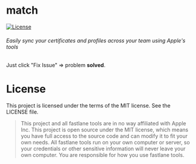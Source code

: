 match
============

[![License](https://img.shields.io/badge/license-MIT-green.svg?style=flat)](https://github.com/fastlane/match/blob/master/LICENSE)

###### Easily sync your certificates and profiles across your team using Apple's tools

Just click "Fix Issue" => problem **solved**.

# License
This project is licensed under the terms of the MIT license. See the LICENSE file.

> This project and all fastlane tools are in no way affiliated with Apple Inc. This project is open source under the MIT license, which means you have full access to the source code and can modify it to fit your own needs. All fastlane tools run on your own computer or server, so your credentials or other sensitive information will never leave your own computer. You are responsible for how you use fastlane tools.
